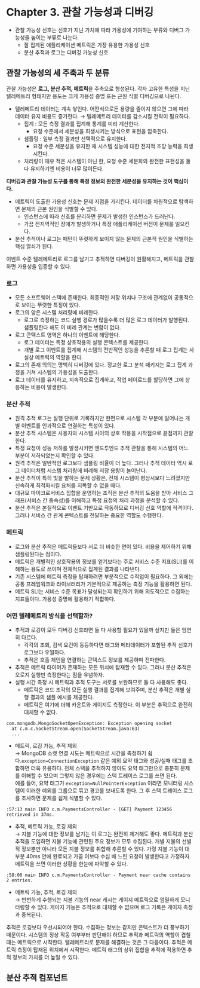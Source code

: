 # Chapter 3. 관찰 가능성과 디버깅
- 관찰 가능성 신호는 신호가 지닌 가치에 따라 가용성에 기여하는 부류와 디버그 가능성을 높이는 부류로 나눈다.
  - 잘 집계된 애플리케이션 메트릭은 가장 유용한 가용성 신호
  - 분산 추적과 로그는 디버깅 가능성 신호

## 관찰 가능성의 세 주축과 두 분류
관찰 가능성은 **로그, 분산 추적, 메트릭**을 주축으로 형성된다. 각자 고유한 특성을 지닌 텔레메트리 형태지만 용도는 크게 가용성 증명 또는 근원 식별 디버깅으로 나뉜다.

- 텔레메트리 데이터는 계속 쌓인다. 어떤식으로든 용량을 줄이지 않으면 그에 따라 데이터 유지 비용도 증가한다. → 텔레메트리 데이터를 감소시킬 전략이 필요하다.
  - 집계 : 모든 측정 결과를 집계해 통계를 미리 계산한다.
    - 요청 수준에서 세분성을 희생시키는 방식으로 표현을 압축한다.
  - 샘플링 : 일부 측정 결과만 선택적으로 유지한다.
    - 요청 수준 세분성을 유지한 채 시스템 성능에 대한 전지적 조망 능력을 희생시킨다.
  - 처리량이 매우 적은 시스템이 아닌 한, 요청 수준 세분화와 완전한 표현성을 둘 다 유지하기엔 비용이 너무 많이든다.

**디버깅과 관찰 가능성 도구를 통해 특정 정보의 완전한 세분성을 유지하는 것이 핵심이다.**

- 메트릭이 도출한 가용성 신호는 문제 지점을 가리킨다. 데이터를 차원적으로 탐색하면 문제의 근본 원인을 식별할 수 있다.
  - 인스턴스에 따라 신호를 분리하면 문제가 발생한 인스턴스가 드러난다.
  - 가끔 전지역적인 장애가 발생하거나 특정 애플리케이션 버전이 문제를 일으킨다.
- 분산 추적이나 로그는 패턴이 뚜렷하게 보이지 않는 문제의 근본적 원인을 식별하는 핵심 열쇠가 된다.

이벤트 수준 텔레메트리로 로그를 남기고 추적하면 디버깅이 원활해지고, 메트릭을 관찰하면 가용성을 입증할 수 있다.

### 로그
- 모든 소프트웨어 스택에 존재한다. 최종적인 저장 위치나 구조에 관계없이 공통적으로 보이는 뚜렷한 특징이 있다.
- 로그의 양은 시스템 처리량에 비례한다.
  - 로그로 측정하는 코드 실행 경로가 많을수록 더 많은 로그 데이터가 발행된다. 샘플링한다 해도 이 비례 관계는 변함이 없다.
- 로그 콘텍스트 영역은 하나의 이벤트에 해당한다.
  - 로그 데이터는 특정 상호작용의 실행 콘텍스트를 제공한다.
  - 개별 로그 이벤트를 집계해 시스템의 전반적인 성능을 추론할 때 로그 집계는 사실상 메트릭의 역할을 한다.
- 로그의 존재 의의는 명백히 디버깅에 있다. 정교한 로그 분석 패키지는 로그 집계 과정을 거쳐 시스템의 가용성을 도출한다.
- 로그 데이터를 유지하고, 지속적으로 집계하고, 작업 페이로드를 할당하면 그에 상응하는 비용이 발생한다.

### 분산 추적
- 원격 추적 로그는 실행 단위로 기록하지만 한편으로 시스템 각 부분에 일어나는 개별 이벤트를 인과적으로 연결하는 특성이 있다.
- 분산 추적 시스템은 사용자와 시스템 사이의 상호 작용을 시작점으로 끝점까지 관찰한다.
- 특정 요청이 성능 저하를 발생시키면 엔드투엔드 추적 관찰을 통해 시스템의 어느 부분이 저하되었는지 확인할 수 있다.
- 원격 추적은 일반적인 로그보다 샘플링 비율이 더 높다. 그러나 추적 데이터 역시 로그 데이터처럼 시스템 처리량에 비례해 저장 용량이 늘어난다.
- 분산 추적이 특히 빛을 발하는 문제 상황은, 전체 시스템이 평상시보다 느려졌지만 신속하게 최적화시킬 요처를 지목할 수 없을 때다.
- 대규모 마이크로서비스 집합을 운영하는 조직은 분산 추적의 도움을 받아 서비스 그래프(서비스 간 종속성)를 이해하고 특정 요청의 처리 과정을 분석할 수 있다.
- 분산 추적은 본질적으로 이벤트 기반으로 작동하므로 디버깅 신호 역할에 적격이다. 그러나 서비스 간 관계 콘텍스트를 전달하는 중요한 역할도 수행한다.

### 메트릭
- 로그와 분산 추적은 메트릭들보다 서로 더 비슷한 면이 있다. 비용을 제어하기 위해 샘플링된다는 점이다.
- 메트릭은 개별적인 상호작용의 정보를 얻기보다는 주로 서비스 수준 지표(SLI)를 이해하는 용도로 쓰이며 전체적으로 집계된 결과를 나타낸다.
- 기존 시스템에 메트릭 측정을 탑재하려면 부분적으로 수작업이 필요하다. 그 외에는 공통 프레임워크와 라이브러리가 기본적으로 제공하는 측정 기능을 활용하면 된다.
- 메트릭 SLI는 서비스 수준 목표가 달성되는지 확인하기 위해 의도적으로 수집하는 지표들이다. 가용성 증명에 활용하기 적합하다.

### 어떤 텔레메트리 방식을 선택할까?
- 추적과 로깅이 모두 디버깅 신호라면 둘 다 사용할 필요가 있을까 싶지만 둘은 엄연히 다르다.
  - 각각의 조회, 검색 요건이 동등하다면 태그와 메타데이터가 포함된 추적 신호가 로그보다 우월하다.
  - 추적은 호출 체인을 연결하는 콘텍스트 정보를 제공하며 전파한다.
- 추적은 메트릭 타이머가 존재하는 모든 위치에 탑재할 수 있다. 그러나 분산 추적은 오로지 실행만 측정한다는 점을 유념하자.
- 실행 시간 측정 시 메트릭과 추적 도구는 서로를 보완하므로 둘 다 사용해도 좋다.
  - 메트릭은 코드 조각의 모든 실행 결과를 집계해 보여주며, 분산 추적은 개별 실행 결과의 샘플 예시를 제공한다.
  - 메트릭은 여기에 더해 카운트와 게이지도 측정한다. 이 부분은 추적으로 완전히 대체할 수 없다.

```
com.mongodb.MongoSocketOpenException: Exception opening socket
  at c.m.c.SocketStream.open(SocketStream.java:63)
  ...
```

- 메트릭, 로깅 가능, 추적 제외  
→ MongoDB 소켓 연결 시도는 메트릭으로 시간을 측정하기 쉽다.`exception=ConnectionException` 같은 예외 요약 태그와 성공/실패 태그를 조합하면 더욱 유용하다. 전체 스택을 추적하지 않아도 요약 태그만으로 충분히 문제를 이해할 수 있으며 그렇지 않은 경우에는 스택 트레이스 로그를 쓰면 된다.  
예를 들어, 요약 태그가 `exception=NullPointerException` 이라면 모니터링 시스템이 이러한 예외를 그룹으로 묶고 경고를 보내도록 한다. 그 후 스택 트레이스 로그를 조사하면 문제를 쉽게 식별할 수 있다.

```
:57:13 main INFO c.m.PaymentsController - [GET] Payment 123456 retrieved in 37ms.
```
- 추적, 메트릭 가능, 로깅 제외  
→ 지불 기능에 대한 정보를 남기는 이 로그는 완전히 제거해도 좋다. 메트릭과 분산 추적을 도입하면 지불 기능에 관련된 주요 정보가 모두 수집된다. 개별 지불의 선별적 정보뿐만 아니라 모든 지불 정보를 취합해 추론할 수 있다. 가령 지불 기능이 대부분 40ms 안에 완료되고 가끔 이보다 수십 배 느린 요청이 발생한다고 가정하자. 메트릭을 쓰면 이러한 상황을 한눈에 파악할 수 있다.

```
:58:00 main INFO c.m.PaymentsController - Payment near cache contains 2 entries.
```

- 메트릭 가능, 추적, 로깅 제외  
→ 빈번하게 수행되는 지불 기능의 near 캐시는 게이지 메트릭으로 엄밀하게 모니터링할 수 있다. 게이지 기능은 추적으로 대체할 수 없으며 로그 기록은 게이지 측정과 중복된다.

추적은 로깅보다 우선시되어야 한다. 수집하는 정보는 같지만 콘텍스트가 더 풍부하기 때문이다. 시스템의 정상 작동 여부부터 판단해야 하므로 추적과 메트릭의 역할이 겹칠 때는 메트릭으로 시작한다. 텔레메트리로 문제를 해결하는 것은 그 다음이다. 추적은 메트릭 측정이 탑재된 위치에서 시작한다. 메트릭 태그의 상위 집합을 추적에 적용하면 추적 정보의 가치를 더 높일 수 있다.

## 분산 추적 컴포넌트
